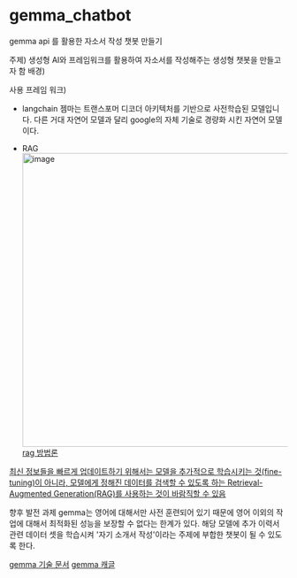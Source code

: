 # gemma_chatbot
gemma api 를 활용한 자소서 작성 챗봇 만들기

주제) 생성형 AI와 프레임워크를 활용하여 자소서를 작성해주는 생성형 챗봇을 만들고자 함
배경)



사용 프레임 워크)
- langchain
젬마는 트랜스포머 디코더 아키텍처를 기반으로 사전학습된 모델입니다.
다른 거대 자연어 모델과 달리 google의 자체 기술로 경량화 시킨 자연어 모델이다.

- RAG
  <img width="531" alt="image" src="https://github.com/user-attachments/assets/14844b8e-3a24-44a1-91bb-1e60c72548a8">
  [rag 방법론](https://proceedings.neurips.cc/paper_files/paper/2020/file/6b493230205f780e1bc26945df7481e5-Paper.pdf)

[최신 정보들을 빠르게 업데이트하기 위해서는 모델을 추가적으로 학습시키는 것(fine-tuning)이 아니라, 모델에게 정해진 데이터를 검색할 수 있도록 하는 Retrieval-Augmented Generation(RAG)를 사용하는 것이 바람직할 수 있음](https://inblog.ai/moondb/13538)

향후 발전 과제
gemma는 영어에 대해서만 사전 훈련되어 있기 때문에 영어 이외의 작업에 대해서 최적화된 성능을 보장할 수 없다는 한계가 있다.
해당 모델에 추가 이력서 관련 데이터 셋을 학습시켜 '자기 소개서 작성'이라는 주제에 부합한 챗봇이 될 수 있도록 한다.

[gemma 기술 문서](https://storage.googleapis.com/deepmind-media/gemma/gemma-report.pdf)
[gemma 캐글](https://www.kaggle.com/models/google/gemma/)

